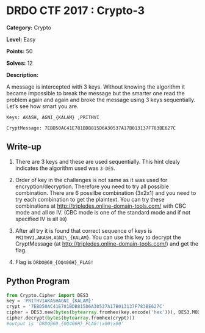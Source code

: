 # DRDO CTF 2017 : Crypto-3

**Category:** Crypto

**Level:** Easy

**Points:** 50

**Solves:** 12

**Description:**

A message is intercepted with 3 keys. Without knowing the algorithm it became impossible to break the message but the smarter one read the problem again and again and broke the message using 3 keys sequentially. Let’s see how smart you are.

`Keys: AKASH, AGNI_{KALAM} ,PRITHVI`

`CryptMessage: 7EBD50AC41E781BDB815D6A30537A17B013137F783BE627C`

## Write-up

1. There are 3 keys and these are used sequentially. This hint clealy indicates the algorithm used was `3-DES`. 

2. Order of key in the challenges is not same as it was used for encryption/decryption. Therefore you need to try all possible combination. There are 6 possilbe combination (3x2x1) and you need to try each combination to get the plaintext. You can try these combinations at http://tripledes.online-domain-tools.com/ with CBC mode and all `00` IV. (CBC mode is one of the standard mode and if not specified IV is all `00`)

3. After all try it is found that correct sequence of keys is `PRITHVI,AKASH,AGNI\_{KALAM}`. You can use this key to decrypt the CryptMessage (at http://tripledes.online-domain-tools.com/) and get the flag.

4. Flag is `DRDO@60_{OQ406H}_FLAG!`


## Python Program

```Python
from Crypto.Cipher import DES3
key = 'PRITHVIAKASHAGNI_{KALAM}'
crypt = '7EBD50AC41E781BDB815D6A30537A17B013137F783BE627C'
cipher = DES3.new(bytes(bytearray.fromhex(key.encode('hex'))), DES3.MODE_CBC, 8 * '\x00')
cipher.decrypt(bytes(bytearray.fromhex(crypt)))
#output is 'DRDO@60_{OQ406H}_FLAG!\x00\x00'
```

